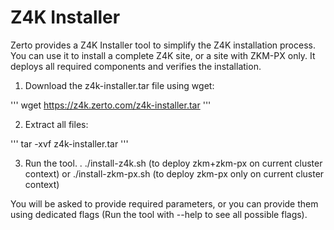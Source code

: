 # Z4K Installer

Zerto provides a Z4K Installer tool to simplify the Z4K installation process. You can use it to install a complete Z4K site, or a site with ZKM-PX only. It deploys all required components and verifies the installation.

1. Download the z4k-installer.tar file using wget:

'''
wget https://z4k.zerto.com/z4k-installer.tar
'''

2. Extract all files:

'''
tar -xvf z4k-installer.tar
'''

3. Run the tool.
  .
 ./install-z4k.sh (to deploy zkm+zkm-px on current cluster context)
 or
 ./install-zkm-px.sh (to deploy zkm-px only on current cluster context)

You will be asked to provide required parameters, or you can provide them using dedicated flags (Run the tool with
--help to see all possible flags).
